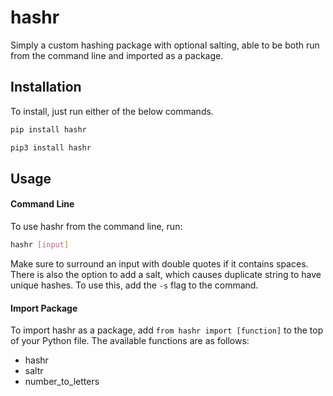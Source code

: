 # hashr

Simply a custom hashing package with optional salting, able to be both run from the command line and imported as a package.

## Installation

To install, just run either of the below commands.
```bash
pip install hashr
```
```bash
pip3 install hashr
```

## Usage

#### Command Line

To use hashr from the command line, run:
```bash
hashr [input]
```
Make sure to surround an input with double quotes if it contains spaces.  
There is also the option to add a salt, which causes duplicate string to have unique hashes. To use this, add the ```-s``` flag to the command.

#### Import Package

To import hashr as a package, add ```from hashr import [function]``` to the top of your Python file.
The available functions are as follows:
 - hashr
 - saltr
 - number_to_letters
